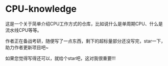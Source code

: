# CPU-knowledge
这是一个关于简单介绍CPU工作方式的仓库，比如说什么是单周期CPU、什么是流水线CPU等等。

作者正在备战考研，随便写了一点东西，剩下的超标量部分还没写完，star一下，助力作者更新项目吧~

如果您觉得写得还可以，就给个star吧，这对我很重要!!!
